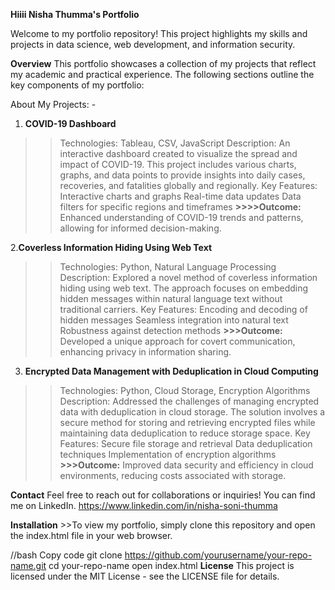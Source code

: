 **Hiiii Nisha Thumma's Portfolio**


Welcome to my portfolio repository! This project highlights my skills and projects in data science, web development, and information security.

**Overview**
This portfolio showcases a collection of my projects that reflect my academic and practical experience. The following sections outline the key components of my portfolio:

About My Projects: -

1. **COVID-19 Dashboard**

>>Technologies: Tableau, CSV, JavaScript
>>Description: An interactive dashboard created to visualize the spread and impact of COVID-19. This project includes various charts, graphs, and data points to provide insights into daily cases, recoveries, and fatalities globally and regionally.
Key Features:
>Interactive charts and graphs
>Real-time data updates
>Data filters for specific regions and timeframes
**>>>>Outcome:** Enhanced understanding of COVID-19 trends and patterns, allowing for informed decision-making.

2.**Coverless Information Hiding Using Web Text**

>>Technologies: Python, Natural Language Processing
>>Description: Explored a novel method of coverless information hiding using web text. The approach focuses on embedding hidden messages within natural language text without traditional carriers.
>>Key Features:
>Encoding and decoding of hidden messages
>Seamless integration into natural text
>Robustness against detection methods
**>>>Outcome:** Developed a unique approach for covert communication, enhancing privacy in information sharing.

3. **Encrypted Data Management with Deduplication in Cloud Computing**

>>Technologies: Python, Cloud Storage, Encryption Algorithms
>>Description: Addressed the challenges of managing encrypted data with deduplication in cloud storage. The solution involves a secure method for storing and retrieving encrypted files while maintaining data deduplication to reduce storage space.
>>Key Features:
>Secure file storage and retrieval
>Data deduplication techniques
>Implementation of encryption algorithms
**>>>Outcome:** Improved data security and efficiency in cloud environments, reducing costs associated with storage.

**Contact**
Feel free to reach out for collaborations or inquiries! You can find me on LinkedIn.
https://www.linkedin.com/in/nisha-soni-thumma

**Installation** >>To view my portfolio, simply clone this repository and open the index.html file in your web browser.

//bash
Copy code
git clone https://github.com/yourusername/your-repo-name.git
cd your-repo-name
open index.html
**License**
This project is licensed under the MIT License - see the LICENSE file for details.

